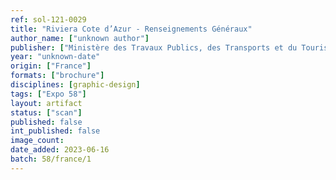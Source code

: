 ```yaml
---
ref: sol-121-0029
title: "Riviera Cote d’Azur - Renseignements Généraux"
author_name: ["unknown author"]
publisher: ["Ministère des Travaux Publics, des Transports et du Tourisme"]
year: "unknown-date"
origin: ["France"]
formats: ["brochure"]
disciplines: [graphic-design]
tags: ["Expo 58"]
layout: artifact
status: ["scan"]
published: false
int_published: false
image_count:
date_added: 2023-06-16
batch: 58/france/1
---
```

